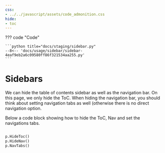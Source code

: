 ```yaml
---
css:
- ../../javascript/assets/code_admonition.css
hide:
- toc
---
```



??? code "Code"

    ```python title="docs/staging/sidebar.py"
    --8<-- 'docs/usage/sidebar/sidebar-4eaf9eb2a6c09580ff86f321534aa255.py'
    ```

# Sidebars

We can hide the table of contents sidebar as 
well as the navigation bar. On this page, we only hide the ToC.
When hiding the navigation bar, you should think about
setting navigation tabs as well (otherwise there is no direct navigation
option. 

Below a code block showing how to hide the ToC, Nav and set
the navigations tabs.


```python

p.HideToc()
p.HideNav()
p.NavTabs()

```
